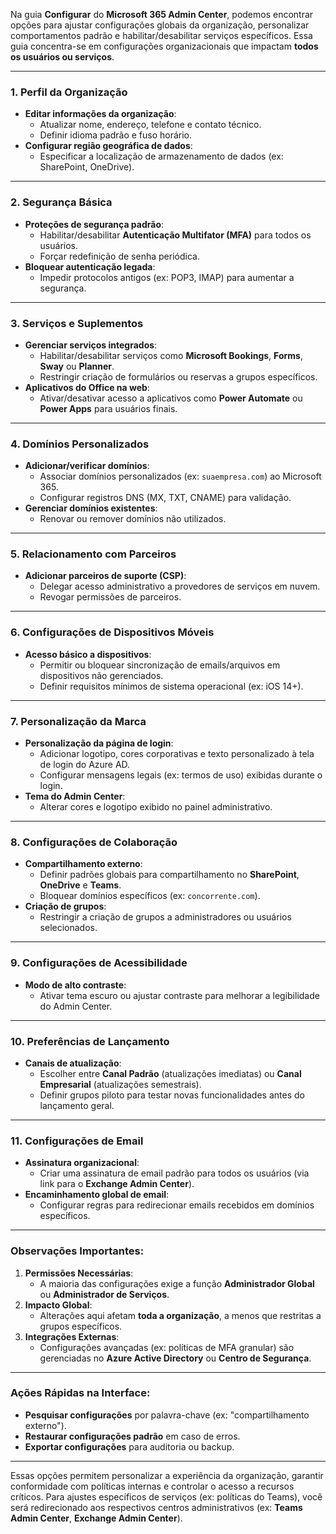 Na guia **Configurar** do **Microsoft 365 Admin Center**, podemos encontrar opções para ajustar configurações globais da organização, personalizar comportamentos padrão e habilitar/desabilitar serviços específicos. Essa guia concentra-se em configurações organizacionais que impactam **todos os usuários ou serviços**.

---

### **1. Perfil da Organização**  
- **Editar informações da organização**:  
  - Atualizar nome, endereço, telefone e contato técnico.  
  - Definir idioma padrão e fuso horário.  
- **Configurar região geográfica de dados**:  
  - Especificar a localização de armazenamento de dados (ex: SharePoint, OneDrive).  

---

### **2. Segurança Básica**  
- **Proteções de segurança padrão**:  
  - Habilitar/desabilitar **Autenticação Multifator (MFA)** para todos os usuários.  
  - Forçar redefinição de senha periódica.  
- **Bloquear autenticação legada**:  
  - Impedir protocolos antigos (ex: POP3, IMAP) para aumentar a segurança.  

---

### **3. Serviços e Suplementos**  
- **Gerenciar serviços integrados**:  
  - Habilitar/desabilitar serviços como **Microsoft Bookings**, **Forms**, **Sway** ou **Planner**.  
  - Restringir criação de formulários ou reservas a grupos específicos.  
- **Aplicativos do Office na web**:  
  - Ativar/desativar acesso a aplicativos como **Power Automate** ou **Power Apps** para usuários finais.  

---

### **4. Domínios Personalizados**  
- **Adicionar/verificar domínios**:  
  - Associar domínios personalizados (ex: `suaempresa.com`) ao Microsoft 365.  
  - Configurar registros DNS (MX, TXT, CNAME) para validação.  
- **Gerenciar domínios existentes**:  
  - Renovar ou remover domínios não utilizados.  

---

### **5. Relacionamento com Parceiros**  
- **Adicionar parceiros de suporte (CSP)**:  
  - Delegar acesso administrativo a provedores de serviços em nuvem.  
  - Revogar permissões de parceiros.  

---

### **6. Configurações de Dispositivos Móveis**  
- **Acesso básico a dispositivos**:  
  - Permitir ou bloquear sincronização de emails/arquivos em dispositivos não gerenciados.  
  - Definir requisitos mínimos de sistema operacional (ex: iOS 14+).  

---

### **7. Personalização da Marca**  
- **Personalização da página de login**:  
  - Adicionar logotipo, cores corporativas e texto personalizado à tela de login do Azure AD.  
  - Configurar mensagens legais (ex: termos de uso) exibidas durante o login.  
- **Tema do Admin Center**:  
  - Alterar cores e logotipo exibido no painel administrativo.  

---

### **8. Configurações de Colaboração**  
- **Compartilhamento externo**:  
  - Definir padrões globais para compartilhamento no **SharePoint**, **OneDrive** e **Teams**.  
  - Bloquear domínios específicos (ex: `concorrente.com`).  
- **Criação de grupos**:  
  - Restringir a criação de grupos a administradores ou usuários selecionados.  

---

### **9. Configurações de Acessibilidade**  
- **Modo de alto contraste**:  
  - Ativar tema escuro ou ajustar contraste para melhorar a legibilidade do Admin Center.  

---

### **10. Preferências de Lançamento**  
- **Canais de atualização**:  
  - Escolher entre **Canal Padrão** (atualizações imediatas) ou **Canal Empresarial** (atualizações semestrais).  
  - Definir grupos piloto para testar novas funcionalidades antes do lançamento geral.  

---

### **11. Configurações de Email**  
- **Assinatura organizacional**:  
  - Criar uma assinatura de email padrão para todos os usuários (via link para o **Exchange Admin Center**).  
- **Encaminhamento global de email**:  
  - Configurar regras para redirecionar emails recebidos em domínios específicos.  

---

### **Observações Importantes:**  
1. **Permissões Necessárias**:  
   - A maioria das configurações exige a função **Administrador Global** ou **Administrador de Serviços**.  
2. **Impacto Global**:  
   - Alterações aqui afetam **toda a organização**, a menos que restritas a grupos específicos.  
3. **Integrações Externas**:  
   - Configurações avançadas (ex: políticas de MFA granular) são gerenciadas no **Azure Active Directory** ou **Centro de Segurança**.  

---

### **Ações Rápidas na Interface:**  
- **Pesquisar configurações** por palavra-chave (ex: "compartilhamento externo").  
- **Restaurar configurações padrão** em caso de erros.  
- **Exportar configurações** para auditoria ou backup.  

---

Essas opções permitem personalizar a experiência da organização, garantir conformidade com políticas internas e controlar o acesso a recursos críticos. Para ajustes específicos de serviços (ex: políticas do Teams), você será redirecionado aos respectivos centros administrativos (ex: **Teams Admin Center**, **Exchange Admin Center**).